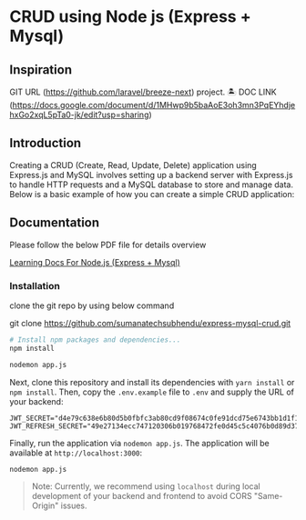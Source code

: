# CRUD using Node js (Express + Mysql) 

## Inspiration

GIT URL (https://github.com/laravel/breeze-next) project. 🏝️
DOC LINK (https://docs.google.com/document/d/1MHwp9b5baAoE3oh3mn3PqEYhdjehxGo2xqL5pTa0-jk/edit?usp=sharing)

## Introduction

Creating a CRUD (Create, Read, Update, Delete) application using Express.js and MySQL involves setting up a backend server with Express.js to handle HTTP requests and a MySQL database to store and manage data. Below is a basic example of how you can create a simple CRUD application:

## Documentation
Please follow the below PDF file for details overview

[Learning Docs For Node.js (Express + Mysql)](https://github.com/sumanatechsubhendu/express-mysql-crud/blob/master/Learning%20Docs%20For%20%20Node%20js%20(Express%20%2B%20Mysql)%20.pdf)


### Installation
clone the git repo by using below command

git clone https://github.com/sumanatechsubhendu/express-mysql-crud.git

```bash
# Install npm packages and dependencies...
npm install

nodemon app.js
```

Next, clone this repository and install its dependencies with `yarn install` or `npm install`. Then, copy the `.env.example` file to `.env` and supply the URL of your backend:

```
JWT_SECRET="d4e79c638e6b80d5b0fbfc3ab80cd9f08674c0fe91dcd75e6743bb1d1f1461ddb5c4f8db96471cb5251276087ec7faf07760c8d159ed3af7a0bb688df8b39701"
JWT_REFRESH_SECRET="49e27134ecc747120306b019768472fe0d45c5c4076b0d89d37f6a6d059d2bb5a8b1e24042d34039d3986ce45c04b1ca5e83adf017b2a690545d7c1c0b3288f3"
```

Finally, run the application via `nodemon app.js`. The application will be available at `http://localhost:3000`:

```
nodemon app.js
```

> Note: Currently, we recommend using `localhost` during local development of your backend and frontend to avoid CORS "Same-Origin" issues.

